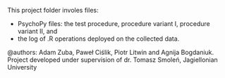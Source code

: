 This project folder involes files: 
  - PsychoPy files: the test procedure, procedure variant I, procedure variant II, and 
  - the log of .R operations deployed on the collected data.

@authors: Adam Zuba, Paweł Ciślik, Piotr Litwin and Agnija Bogdaniuk. Project developed under supervision of dr. Tomasz Smoleń, Jagiellonian University
